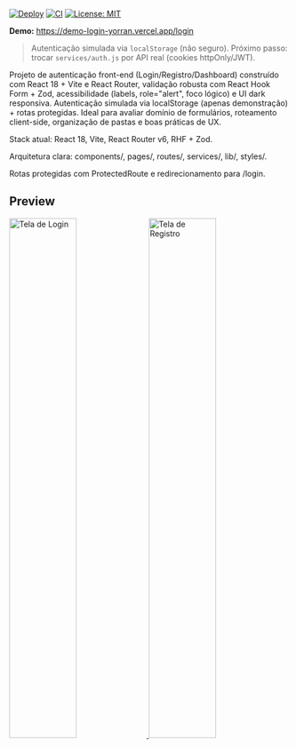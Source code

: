 [![Deploy](https://img.shields.io/badge/Vercel-deployed-000?logo=vercel)](https://SEU-PROJ.vercel.app)
[![CI](https://github.com/yorrangodoy/vite-react-auth-spa/actions/workflows/ci.yml/badge.svg)](https://github.com/yorrangodoy/vite-react-auth-spa/actions/workflows/ci.yml)
[![License: MIT](https://img.shields.io/badge/License-MIT-yellow.svg)](LICENSE)

**Demo:** https://demo-login-yorran.vercel.app/login

> Autenticação simulada via `localStorage` (não seguro). Próximo passo: trocar `services/auth.js` por API real (cookies httpOnly/JWT).

Projeto de autenticação front-end (Login/Registro/Dashboard) construído com React 18 + Vite e React Router, validação robusta com React Hook Form + Zod, acessibilidade (labels, role="alert", foco lógico) e UI dark responsiva. Autenticação simulada via localStorage (apenas demonstração) + rotas protegidas. Ideal para avaliar domínio de formulários, roteamento client-side, organização de pastas e boas práticas de UX.

Stack atual: React 18, Vite, React Router v6, RHF + Zod.

Arquitetura clara: components/, pages/, routes/, services/, lib/, styles/.

Rotas protegidas com ProtectedRoute e redirecionamento para /login.

## Preview

<p>
  <a href="https://demo-login-yorran.vercel.app/login" target="_blank">
    <img src="./assets/login.png" width="49%" alt="Tela de Login">
  </a>
  <a href="https://demo-login-yorran.vercel.app/register" target="_blank">
    <img src="./assets/register.png" width="49%" alt="Tela de Registro">
  </a>
</p>

